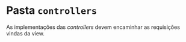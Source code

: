 # Pasta `controllers`

As implementações das *controllers* devem encaminhar as requisições vindas da view.
